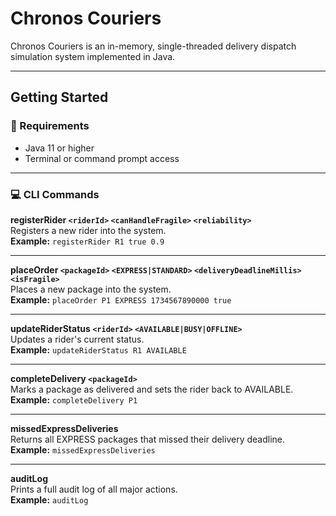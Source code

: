 # Chronos Couriers 

Chronos Couriers is an in-memory, single-threaded delivery dispatch simulation system implemented in Java. 

---

## Getting Started

### 🔧 Requirements

- Java 11 or higher  
- Terminal or command prompt access

---

### 💻 CLI Commands

**registerRider `<riderId>` `<canHandleFragile>` `<reliability>`**  
Registers a new rider into the system.  
**Example:** `registerRider R1 true 0.9`

---

**placeOrder `<packageId>` `<EXPRESS|STANDARD>` `<deliveryDeadlineMillis>` `<isFragile>`**  
Places a new package into the system.  
**Example:** `placeOrder P1 EXPRESS 1734567890000 true`

---

**updateRiderStatus `<riderId>` `<AVAILABLE|BUSY|OFFLINE>`**  
Updates a rider's current status.  
**Example:** `updateRiderStatus R1 AVAILABLE`

---

**completeDelivery `<packageId>`**  
Marks a package as delivered and sets the rider back to AVAILABLE.  
**Example:** `completeDelivery P1`

---

**missedExpressDeliveries**  
Returns all EXPRESS packages that missed their delivery deadline.  
**Example:** `missedExpressDeliveries`

---

**auditLog**  
Prints a full audit log of all major actions.  
**Example:** `auditLog`
